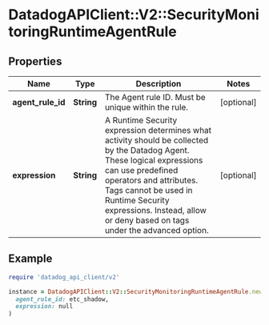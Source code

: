 # DatadogAPIClient::V2::SecurityMonitoringRuntimeAgentRule

## Properties

| Name | Type | Description | Notes |
| ---- | ---- | ----------- | ----- |
| **agent_rule_id** | **String** | The Agent rule ID. Must be unique within the rule. | [optional] |
| **expression** | **String** | A Runtime Security expression determines what activity should be collected by the Datadog Agent. These logical expressions can use predefined operators and attributes. Tags cannot be used in Runtime Security expressions. Instead, allow or deny based on tags under the advanced option. | [optional] |

## Example

```ruby
require 'datadog_api_client/v2'

instance = DatadogAPIClient::V2::SecurityMonitoringRuntimeAgentRule.new(
  agent_rule_id: etc_shadow,
  expression: null
)
```

